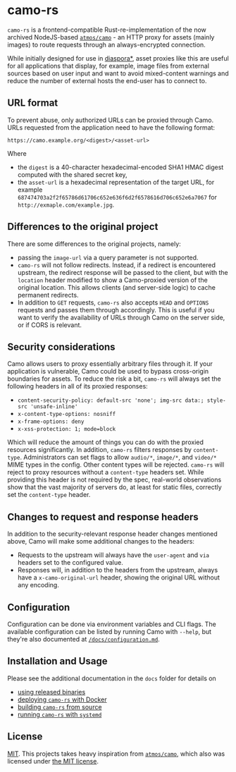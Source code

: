 # camo-rs

`camo-rs` is a frontend-compatible Rust-re-implementation of the now archived NodeJS-based [`atmos/camo`](https://github.com/atmos/camo) - an HTTP proxy for assets (mainly images) to route requests through an always-encrypted connection.

While initially designed for use in [diaspora\*](https://github.com/diaspora/diaspora), asset proxies like this are useful for all applications that display, for example, image files from external sources based on user input and want to avoid mixed-content warnings and reduce the number of external hosts the end-user has to connect to.

## URL format

To prevent abuse, only authorized URLs can be proxied through Camo. URLs requested from the application need to have the following format:

```
https://camo.example.org/<digest>/<asset-url>
```

Where

- the `digest` is a 40-character hexadecimal-encoded SHA1 HMAC digest computed with the shared secret key,
- the `asset-url` is a hexadecimal representation of the target URL, for example `687474703a2f2f65786d61706c652e636f6d2f6578616d706c652e6a7067` for `http://exmaple.com/example.jpg`.

## Differences to the original project

There are some differences to the original projects, namely:

- passing the `image-url` via a query parameter is not supported.
- `camo-rs` will not follow redirects. Instead, if a redirect is encountered upstream, the redirect response will be passed to the client, but with the `location` header modified to show a Camo-proxied version of the original location. This allows clients (and server-side logic) to cache permanent redirects.
- In addition to `GET` requests, `camo-rs` also accepts `HEAD` and `OPTIONS` requests and passes them through accordingly. This is useful if you want to verify the availability of URLs through Camo on the server side, or if CORS is relevant.

## Security considerations

Camo allows users to proxy essentially arbitrary files through it. If your application is vulnerable, Camo could be used to bypass cross-origin boundaries for assets. To reduce the risk a bit, `camo-rs` will always set the following headers in all of its proxied responses:

- `content-security-policy: default-src 'none'; img-src data:; style-src 'unsafe-inline'`
- `x-content-type-options: nosniff`
- `x-frame-options: deny`
- `x-xss-protection: 1; mode=block`

Which will reduce the amount of things you can do with the proxied resources significantly. In addition, `camo-rs` filters responses by `content-type`. Administrators can set flags to allow `audio/*`, `image/*`, and `video/*` MIME types in the config. Other content types will be rejected. `camo-rs` will reject to proxy resources without a `content-type` headers set. While providing this header is not required by the spec, real-world observations show that the vast majority of servers do, at least for static files, correctly set the `content-type` header.

## Changes to request and response headers

In addition to the security-relevant response header changes mentioned above, Camo will make some additional changes to the headers:

- Requests to the upstream will always have the `user-agent` and `via` headers set to the configured value.
- Responses will, in addition to the headers from the upstream, always have a `x-camo-original-url` header, showing the original URL without any encoding.

## Configuration

Configuration can be done via environment variables and CLI flags. The available configuration can be listed by running Camo with `--help`, but they're also documented at [`/docs/configuration.md`](/docs/configuration.md).

## Installation and Usage

Please see the additional documentation in the `docs` folder for details on

- [using released binaries](/docs/binaries.md)
- [deploying `camo-rs` with Docker](/docs/docker.md)
- [building `camo-rs` from source](/docs/from-source.md)
- [running `camo-rs` with `systemd`](/docs/systemd-unit.md)

## License

[MIT](/LICENSE). This projects takes heavy inspiration from [`atmos/camo`](https://github.com/atmos/camo), which also was licensed under [the MIT license](https://github.com/atmos/camo/blob/e59df56a01c023850962fac16905269d264fba50/LICENSE.md).
